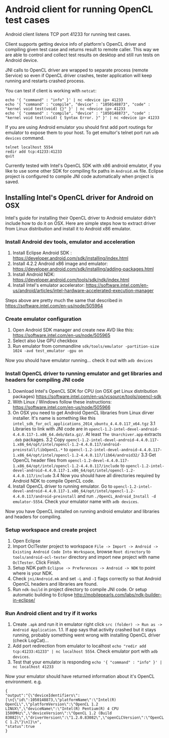# Android client for running OpenCL test cases

Android client listens TCP port 41233 for running test cases. 

Client supports getting device info of platform's OpenCL driver and compiling given test case
and returns result to remote caller. This way we are able to control and collect test results
on desktop and still run tests on Android device. 

JNI calls to OpenCL driver are wrapped to separate process (remote Service) so even if OpenCL
driver crashes, tester application will keep running and restarts crashed process.

You can test if client is working with `netcat`:

```
echo '{ "command" : "info" }' | nc <device ip> 41233
echo '{ "command" : "compile", "device" : "1050148873", "code" : "kernel void test(void) {}" }' | nc <device ip> 41233
echo '{ "command" : "compile", "device" : "1050148873", "code" : "kernel void test(void) { Syntax Error. }" }' | nc <device ip> 41233
```

If you are using Android emulator you should first add port routings for emulator to expose them to your host. 
To get emultor's telnet port run `adb devices` command.

```
telnet localhost 5554
redir add tcp:41233:41233
quit
```

Currently tested with Intel's OpenCL SDK with x86 android emulator, if you like to use 
some other SDK for compiling fix paths in `Android.mk` file. Eclipse project is configured
to compile JNI code automatically when project is saved.

## Installing Intel's OpenCL driver for Android on OSX

Intel's guide for installing their OpenCL driver to Android emulator didn't include how to
do it on OSX. Here are simple steps how to extract driver from Linux distribution and 
install it to Android x86 emulator.

### Install Android dev tools, emulator and acceleration

1. Install Eclipse Android SDK : https://developer.android.com/sdk/installing/index.html
2. Install 4.2.2 Android x86 image and emulator: https://developer.android.com/sdk/installing/adding-packages.html 
3. Install Android NDK: https://developer.android.com/tools/sdk/ndk/index.html
4. Install Intel's emulator accelerator: https://software.intel.com/en-us/android/articles/intel-hardware-accelerated-execution-manager

Steps above are pretty much the same that described in https://software.intel.com/en-us/node/505964

### Create emulator configuration 

1. Open Android SDK manager and create new AVD like this: https://software.intel.com/en-us/node/505965
2. Select also Use GPU checkbox
3. Run emulator from commandline `sdk/tools/emulator -partition-size 1024 -avd test_emulator -gpu on`

Now you should have emulator running... check it out with `adb devices`

### Install OpenCL driver to running emulator and get libraries and headers for compiling JNI code

1. Download Intel's OpenCL SDK for CPU (on OSX get Linux distribution packages) https://software.intel.com/en-us/vcsource/tools/opencl-sdk
2. With Linux / Windows follow these instructions: https://software.intel.com/en-us/node/505966
3. On OSX you need to get Android OpenCL libraries from Linux dirver installer. It's name is something like this `intel_sdk_for_ocl_applications_2014_ubuntu_4.4.0.117_x64.tgz`
3.1 Libraries to link with JNI code are in `opencl-1.2-intel-devel-android-4.4.0.117-1.x86_64.deb/data.gz/`. At least `The Unarchiver.app` extracts `.deb` packages.
3.2 Copy `opencl-1.2-intel-devel-android-4.4.0.117-1.x86_64/opt/intel/opencl-1.2-4.4.0.117/android-preinstall/libOpenCL.*` to `opencl-1.2-intel-devel-android-4.4.0.117-1.x86_64/opt/intel/opencl-1.2-4.4.0.117/lib64/android32/`
3.3 Get OpenCL header files from `opencl-1.2-devel-4.4.0.117-1.x86_64/opt/intel/opencl-1.2-4.4.0.117/include` to `opencl-1.2-intel-devel-android-4.4.0.117-1.x86_64/opt/intel/opencl-1.2-4.4.0.117/include`
3.4 Now you should have all directories required by Android NDK to compile OpenCL code.
4. Install OpenCL driver to running emulator. Go to `opencl-1.2-intel-devel-android-4.4.0.117-1.x86_64/opt/intel/opencl-1.2-4.4.0.117/android-preinstall` and run `./OpenCL_Android_Install -d emulator-5554`. Check your emulator name with `adb devices`.

Now you have OpenCL installed on running android emulator and libraries and headers for compiling.

### Setup workspace and create project

1. Open Eclipse
2. Import OclTester project to workspace `File -> Import -> Android -> Existing Android Code Into Workspace`, browse `Root directory` to `tools/android-ocl-tester` directory and import new project with name `OclTester`. Click Finish.
3. Setup NDK path `Eclipse -> Preferences -> Android -> NDK` to point where is your NDK.
4. Check `jni/Android.mk` and set `-L` and `-I` flags correctly so that Android OpenCL headers and libraries are found.
5. Run `ndk-build` in project directory to compile JNI code. Or setup automatic building to Eclipse http://mobilepearls.com/labs/ndk-builder-in-eclipse/

### Run Android client and try if it works

1. Create `.apk` and run it in emulator right click `src (folder) -> Run as -> Android Application`.
1.1. If app says that activity crashed but it stays running, probably something went wrong with installing OpenCL driver (check LogCat)...
2. Add port redirection from emulator to localhost `echo "redir add tcp:41233:41233" | nc localhost 5554`. Check emulator port with `adb devices`.
3. Test that your emulator is responding `echo '{ "command" : "info" }' | nc localhost 41233`

Now your emulator should have returned information about it's OpenCL environment. e.g. 
```
{
"output":"{\"deviceIdentifiers\":[\n{\"id\":1050148873,\"platformName\":\"Intel(R) OpenCL\",\"platformVersion\":\"OpenCL 1.2 LINUX\",\"deviceName\":\"Intel(R) Pentium(R) 4 CPU 1500MHz\",\"deviceVersion\":\"OpenCL 1.2 (Build 83082)\",\"driverVersion\":\"1.2.0.83082\",\"openCLCVersion\":\"OpenCL C 1.2\"}\n]}\n",
"status":true
}
```



